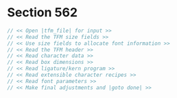 # Section 562

```c << Read and check the font data; |abort| if the TFM file is malformed; if there's no room for this font, say so and |goto done|; otherwise |incr(font_ptr)| and |goto done| >>=
// << Open |tfm_file| for input >>
// << Read the TFM size fields >>
// << Use size fields to allocate font information >>
// << Read the TFM header >>
// << Read character data >>
// << Read box dimensions >>
// << Read ligature/kern program >>
// << Read extensible character recipes >>
// << Read font parameters >>
// << Make final adjustments and |goto done| >>
```
